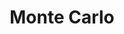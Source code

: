---
ref: sol-030-0084
title: "Monte Carlo"
author_name: ["unknown author"]
publisher: ["Editorial O Primeiro de Janeiro"]
year: "y1948"
origin: ["Portugal"]
formats: ["book, book-cover"]
disciplines: ["graphic-design"]
tags:
layout: artifact
status: ["scan"]
published: false
int_published: false
image_count:
date_added: 2023-06-16
batch:
---